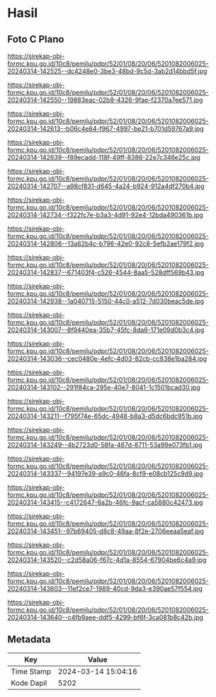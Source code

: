 # Hasil

## Foto C Plano

https://sirekap-obj-formc.kpu.go.id/10c8/pemilu/pdpr/52/01/08/20/06/5201082006025-20240314-142525--dc4248e0-3be3-48bd-9c5d-3ab2d14bbd5f.jpg

https://sirekap-obj-formc.kpu.go.id/10c8/pemilu/pdpr/52/01/08/20/06/5201082006025-20240314-142550--19883eac-02b8-4326-9fae-f2370a7ee571.jpg

https://sirekap-obj-formc.kpu.go.id/10c8/pemilu/pdpr/52/01/08/20/06/5201082006025-20240314-142613--b06c4e84-f967-4997-be21-b701d59767a9.jpg

https://sirekap-obj-formc.kpu.go.id/10c8/pemilu/pdpr/52/01/08/20/06/5201082006025-20240314-142639--f89ecadd-118f-49ff-8386-22e7c346e25c.jpg

https://sirekap-obj-formc.kpu.go.id/10c8/pemilu/pdpr/52/01/08/20/06/5201082006025-20240314-142707--a98cf831-d645-4a24-b924-912a4df270b4.jpg

https://sirekap-obj-formc.kpu.go.id/10c8/pemilu/pdpr/52/01/08/20/06/5201082006025-20240314-142734--f322fc7e-b3a3-4d91-92e4-12bda490361b.jpg

https://sirekap-obj-formc.kpu.go.id/10c8/pemilu/pdpr/52/01/08/20/06/5201082006025-20240314-142806--13a62b4c-b796-42e0-92c8-5efb2ae179f2.jpg

https://sirekap-obj-formc.kpu.go.id/10c8/pemilu/pdpr/52/01/08/20/06/5201082006025-20240314-142837--671403f4-c526-4544-8aa5-528dff569b43.jpg

https://sirekap-obj-formc.kpu.go.id/10c8/pemilu/pdpr/52/01/08/20/06/5201082006025-20240314-142938--1a040715-5150-44c0-a512-7d030beac5de.jpg

https://sirekap-obj-formc.kpu.go.id/10c8/pemilu/pdpr/52/01/08/20/06/5201082006025-20240314-143007--8f9440ea-35b7-45fc-8da6-171e09d0b3c4.jpg

https://sirekap-obj-formc.kpu.go.id/10c8/pemilu/pdpr/52/01/08/20/06/5201082006025-20240314-143036--cec0480e-4efc-4d03-82cb-cc838e1ba284.jpg

https://sirekap-obj-formc.kpu.go.id/10c8/pemilu/pdpr/52/01/08/20/06/5201082006025-20240314-143102--291f84ca-295e-40e7-8041-1c1501bcad30.jpg

https://sirekap-obj-formc.kpu.go.id/10c8/pemilu/pdpr/52/01/08/20/06/5201082006025-20240314-143211--f795f74e-65dc-4948-b8a3-d5dc6bdc951b.jpg

https://sirekap-obj-formc.kpu.go.id/10c8/pemilu/pdpr/52/01/08/20/06/5201082006025-20240314-143249--4b2723d0-58fa-487d-8711-53a99e073fb1.jpg

https://sirekap-obj-formc.kpu.go.id/10c8/pemilu/pdpr/52/01/08/20/06/5201082006025-20240314-143337--94197e39-a9c0-46fa-8cf9-e08cb125c9d9.jpg

https://sirekap-obj-formc.kpu.go.id/10c8/pemilu/pdpr/52/01/08/20/06/5201082006025-20240314-143415--c4172647-6a2b-46fc-9acf-ca5880c42473.jpg

https://sirekap-obj-formc.kpu.go.id/10c8/pemilu/pdpr/52/01/08/20/06/5201082006025-20240314-143451--97b69405-d8c8-49aa-8f2e-2706eeaa5eaf.jpg

https://sirekap-obj-formc.kpu.go.id/10c8/pemilu/pdpr/52/01/08/20/06/5201082006025-20240314-143520--c2d58a06-f67c-4d1a-8554-67904be6c4a9.jpg

https://sirekap-obj-formc.kpu.go.id/10c8/pemilu/pdpr/52/01/08/20/06/5201082006025-20240314-143603--11ef2ce7-1989-40cd-9da3-e390ae57f554.jpg

https://sirekap-obj-formc.kpu.go.id/10c8/pemilu/pdpr/52/01/08/20/06/5201082006025-20240314-143640--c4fb9aee-ddf5-4299-bf6f-3ca081b8c42b.jpg


## Metadata

| Key        | Value               |
| ---------- | ------------------- |
| Time Stamp | 2024-03-14 15:04:16 |
| Kode Dapil | 5202                |



